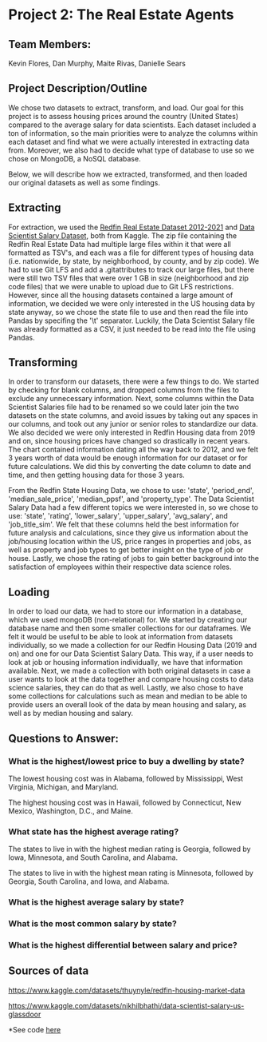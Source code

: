 # Project 2: The Real Estate Agents

## Team Members:
Kevin Flores, Dan Murphy, Maite Rivas, Danielle Sears

## Project Description/Outline
We chose two datasets to extract, transform, and load. Our goal for this project is to assess housing prices around the country (United States) compared to the average salary for data scientists. Each dataset included a ton of information, so the main priorities were to analyze the columns within each dataset and find what we were actually interested in extracting data from. Moreover, we also had to decide what type of database to use so we chose on MongoDB, a NoSQL database. 

Below, we will describe how we extracted, transformed, and then loaded our original datasets as well as some findings.

## Extracting
For extraction, we used the [Redfin Real Estate Dataset 2012-2021](https://www.kaggle.com/datasets/thuynyle/redfin-housing-market-data) and [Data Scientist Salary Dataset](https://www.kaggle.com/datasets/nikhilbhathi/data-scientist-salary-us-glassdoor), both from Kaggle. The zip file containing the Redfin Real Estate Data had multiple large files within it that were all formatted as TSV's, and each was a file for different types of housing data (i.e. nationwide, by state, by neighborhood, by county, and by zip code). We had to use Git LFS and add a .gitattributes to track our large files, but there were still two TSV files that were over 1 GB in size (neighborhood and zip code files) that we were unable to upload due to Git LFS restrictions. However, since all the housing datasets contained a large amount of information, we decided we were only interested in the US housing data by state anyway, so we chose the state file to use and then read the file into Pandas by specifing the '\t' separator. Luckily, the Data Scientist Salary file was already formatted as a CSV, it just needed to be read into the file using Pandas.

## Transforming
In order to transform our datasets, there were a few things to do. We started by checking for blank columns, and dropped columns from the files to exclude any unnecessary information. Next, some columns within the Data Scientist Salaries file had to be renamed so we could later join the two datasets on the state columns, and avoid issues by taking out any spaces in our columns, and took out any junior or senior roles to standardize our data. We also decided we were only interested in Redfin Housing data from 2019 and on, since housing prices have changed so drastically in recent years. The chart contained information dating all the way back to 2012, and we felt 3 years worth of data would be enough information for our dataset or for future calculations. We did this by converting the date column to date and time, and then getting housing data for those 3 years. 

From the Redfin State Housing Data, we chose to use: 'state', 'period_end', 'median_sale_price', 'median_ppsf', and 'property_type'. The Data Scientist Salary Data had a few different topics we were interested in, so we chose to use: 'state', 'rating', 'lower_salary', 'upper_salary', 'avg_salary', and 'job_title_sim'. We felt that these columns held the best information for future analysis and calculations, since they give us information about the job/housing location within the US, price ranges in properties and jobs, as well as property and job types to get better insight on the type of job or house. Lastly, we chose the rating of jobs to gain better background into the satisfaction of employees within their respective data science roles.

## Loading
In order to load our data, we had to store our information in a database, which we used mongoDB (non-relational) for. We started by creating our database name and then some smaller collections for our dataframes. We felt it would be useful to be able to look at information from datasets individually, so we made a collection for our Redfin Housing Data (2019 and on) and one for our Data Scientist Salary Data. This way, if a user needs to look at job or housing information individually, we have that information available. Next, we made a collection with both original datasets in case a user wants to look at the data together and compare housing costs to data science salaries, they can do that as well. Lastly, we also chose to have some collections for calculations such as mean and median to be able to provide users an overall look of the data by mean housing and salary, as well as by median housing and salary. 

## Questions to Answer:


### What is the highest/lowest price to buy a dwelling by state?

The lowest housing cost was in Alabama, followed by Mississippi, West Virginia, Michigan, and Maryland.

The highest housing cost was in Hawaii, followed by Connecticut, New Mexico, Washington, D.C., and Maine.


### What state has the highest average rating?

The states to live in with the highest median rating is Georgia, followed by Iowa, Minnesota, and South Carolina, and Alabama.

The states to live in with the highest mean rating is Minnesota, followed by Georgia, South Carolina, and Iowa, and Alabama.



### What is the highest average salary by state?

### What is the most common salary by state?

### What is the highest differential between salary and price?



## Sources of data
https://www.kaggle.com/datasets/thuynyle/redfin-housing-market-data

https://www.kaggle.com/datasets/nikhilbhathi/data-scientist-salary-us-glassdoor


*See code [here](Code_Scripts/data_science_housing.ipynb)
